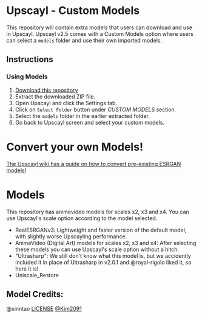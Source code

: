 # Upscayl - Custom Models

This repository will contain extra models that users can download and use in Upscayl. Upscayl v2.5 comes with a Custom Models option where users can select a `models` folder and use their own imported models.

## Instructions

### Using Models
1. [Download this repository](https://github.com/upscayl/custom-models/archive/refs/heads/main.zip)
2. Extract the downloaded ZIP file.
3. Open Upscayl and click the Settings tab.
4. Click on `Select Folder` button under _CUSTOM MODELS_ section.
5. Select the `models` folder in the earlier extracted folder.
6. Go back to Upscayl screen and select your custom models.

# Convert your own Models!

[The Upscayl wiki has a guide on how to convert pre-existing ESRGAN models!](https://github.com/upscayl/upscayl/wiki/%F0%9F%96%A5%EF%B8%8F-Model-Conversion---Create-more-AI-models!)

# Models

This repository has animevideo models for scales x2, x3 and x4. You can use Upscayl's scale option according to the model selected.

* RealESRGANv3: Lightweight and faster version of the default model, with slightly worse Upscayling performance.
* AnimeVideo (Digital Art) models for scales x2, x3 and x4: After selecting these models you can use Upscayl's scale option without a hitch.
* "Ultrasharp": We still don't know what this model is, but we accidently included it in place of Ultrasharp in v2.0.1 and @royal-rigolo liked it, so here it is!
* Uniscale_Restore

## Model Credits:

@xinntao [LICENSE](https://github.com/xinntao/Real-ESRGAN-ncnn-vulkan/blob/master/LICENSE)
[@Kim2091](https://upscale.wiki/wiki/User:Kim2091)

